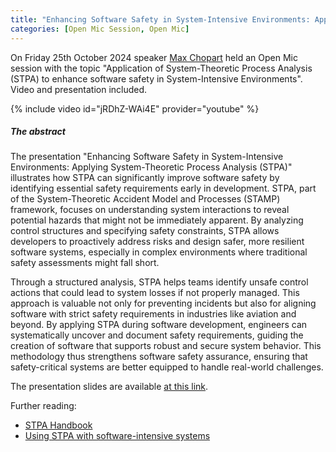 ```yaml
---
title: "Enhancing Software Safety in System-Intensive Environments: Applying System-Theoretic Process Analysis (STPA)"
categories: [Open Mic Session, Open Mic]
---
```


On Friday 25th October 2024 speaker [Max Chopart](https://www.linkedin.com/in/max-chopart) held an Open Mic session with the topic \"Application of System-Theoretic Process Analysis (STPA) to enhance software safety in System-Intensive Environments\". Video and presentation included.

{% include video id="jRDhZ-WAi4E" provider="youtube" %}

##### The abstract

The presentation "Enhancing Software Safety in System-Intensive Environments: Applying System-Theoretic Process Analysis (STPA)" illustrates how STPA can significantly improve software safety by identifying essential safety requirements early in development. STPA, part of the System-Theoretic Accident Model and Processes (STAMP) framework, focuses on understanding system interactions to reveal potential hazards that might not be immediately apparent. By analyzing control structures and specifying safety constraints, STPA allows developers to proactively address risks and design safer, more resilient software systems, especially in complex environments where traditional safety assessments might fall short.

Through a structured analysis, STPA helps teams identify unsafe control actions that could lead to system losses if not properly managed. This approach is valuable not only for preventing incidents but also for aligning software with strict safety requirements in industries like aviation and beyond. By applying STPA during software development, engineers can systematically uncover and document safety requirements, guiding the creation of software that supports robust and secure system behavior. This methodology thus strengthens software safety assurance, ensuring that safety-critical systems are better equipped to handle real-world challenges.

The presentation slides are available [at this link](https://docs.google.com/presentation/d/114rDCiWT3XIpecHYzLjF5W2-J3bmIvNU/edit?usp=sharing&ouid=114555206856699416195&rtpof=true&sd=true).

Further reading:
* [STPA Handbook](https://psas.scripts.mit.edu/home/get_file.php?name=STPA_handbook.pdf)
* [Using STPA with software-intensive systems](https://www.codethink.co.uk/articles/2021/stpa-software-intensive-systems/)

